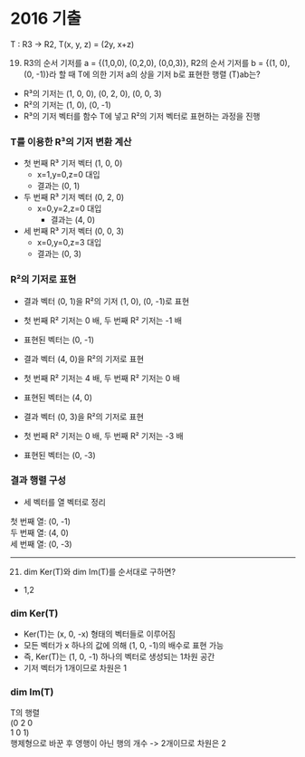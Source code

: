 # 2016 기출

T : R3 -> R2, T(x, y, z) = (2y, x+z)

19. R3의 순서 기저를 a = {(1,0,0), (0,2,0), (0,0,3)}, R2의 순서 기저를 b = {(1, 0), (0, -1)}라 할 때 
T에 의한 기저 a의 상을 기저 b로 표현한 행렬 (T)ab는? 

* R³의 기저는 (1, 0, 0), (0, 2, 0), (0, 0, 3)
* R²의 기저는 (1, 0), (0, -1)
* R³의 기저 벡터를 함수 T에 넣고 R²의 기저 벡터로 표현하는 과정을 진행


### T를 이용한 R³의 기저 변환 계산 
* 첫 번째 R³ 기저 벡터 (1, 0, 0)
  * x=1,y=0,z=0 대입 
  * 결과는 (0, 1)
* 두 번째 R³ 기저 벡터 (0, 2, 0)
  * x=0,y=2,z=0 대입 
    * 결과는 (4, 0)
* 세 번째 R³ 기저 벡터 (0, 0, 3)
  * x=0,y=0,z=3 대입 
  * 결과는 (0, 3)

### R²의 기저로 표현
* 결과 벡터 (0, 1)을 R²의 기저 (1, 0), (0, -1)로 표현 
* 첫 번째 R² 기저는 0 배, 두 번째 R² 기저는 -1 배 
* 표현된 벡터는 (0, -1)


* 결과 벡터 (4, 0)을 R²의 기저로 표현 
* 첫 번째 R² 기저는 4 배, 두 번째 R² 기저는 0 배 
* 표현된 벡터는 (4, 0)


* 결과 벡터 (0, 3)을 R²의 기저로 표현 
* 첫 번째 R² 기저는 0 배, 두 번째 R² 기저는 -3 배 
* 표현된 벡터는 (0, -3)


### 결과 행렬 구성
* 세 벡터를 열 벡터로 정리

첫 번째 열: (0, -1)  
두 번째 열: (4, 0)  
세 번째 열: (0, -3)


---
21. dim Ker(T)와 dim Im(T)를 순서대로 구하면?
* 1,2
### dim Ker(T)
* Ker(T)는 (x, 0, -x) 형태의 벡터들로 이루어짐 
* 모든 벡터가 x 하나의 값에 의해 (1, 0, -1)의 배수로 표현 가능 
* 즉, Ker(T)는 (1, 0, -1) 하나의 벡터로 생성되는 1차원 공간 
* 기저 벡터가 1개이므로 차원은 1

### dim Im(T)
T의 행렬  
(0 2 0  
 1 0 1)  
행제형으로 바꾼 후 영행이 아닌 행의 개수 -> 2개이므로 차원은 2